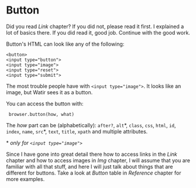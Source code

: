 # Button

Did you read *Link* chapter? If you did not, please read it first. I explained a lot of basics there. If you did read it, good job. Continue with the good work.

Button's HTML can look like any of the following:

    <button>
    <input type="button">
    <input type="image">
    <input type="reset">
    <input type="submit">

The most trouble people have with `<input type="image">`. It looks like an image, but Watir sees it as a button.

You can access the button with:

     browser.button(how, what)

The *how* part can be (alphabetically): `after?`, `alt`\*, `class`, `css`, `html`, `id`, `index`, `name`, `src`\*, `text`, `title`, `xpath` and multiple attributes.

\* *only for `<input type="image">`*

Since I have gone into great detail there how to access links in the *Link* chapter and how to access images in *Img* chapter, I will assume that you are familiar with all that stuff, and here I will just talk about things that are different for buttons. Take a look at *Button* table in *Reference* chapter for more examples.



